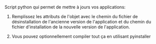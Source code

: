 Script python qui permet de mettre à jours vos applications:

1. Remplissez les attributs de l'objet avec le chemin du fichier de désinstallation de l'ancienne version de l'application et du chemin du fichier d'installation de la nouvelle version de l'application.

2. Vous pouvez optionnellement compiler tout ça en utilisant pyinstaller
